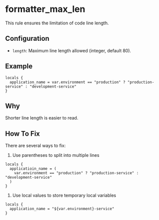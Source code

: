 # formatter_max_len

This rule ensures the limitation of code line length.

## Configuration

* `length`: Maximum line length allowed (integer, default 80).


## Example

```hcl
locals {
  application_name = var.environment == "production" ? "production-service" : "development-service"
}
```


## Why
Shorter line length is easier to read.


## How To Fix
There are several ways to fix:

1. Use parentheses to split into multiple lines

```hcl
locals {
  applicatioin_name = (
    var.environment == "production" ? "production-service" : "development-service"
  )
}
```

1. Use local values to store temporary local variables

```
locals {
  application_name = "${var.environment}-service"
}

```
